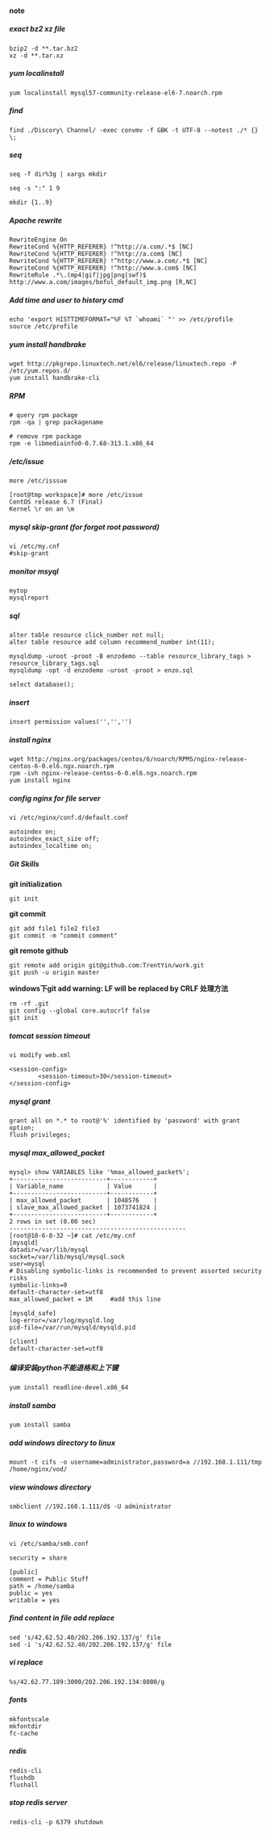 #### note

##### exact bz2 xz file
```
bzip2 -d **.tar.bz2
xz -d **.tar.xz
```

##### yum localinstall
```
yum localinstall mysql57-community-release-el6-7.noarch.rpm
```
##### find
`find ./Discory\ Channel/ -exec convmv -f GBK -t UTF-8 --notest ./* {} \;`

##### seq
`seq -f dir%3g | xargs mkdir`

`seq -s ":" 1 9`

`mkdir {1..9}`

##### Apache rewrite
```
RewriteEngine On
RewriteCond %{HTTP_REFERER} !^http://a.com/.*$ [NC]
RewriteCond %{HTTP_REFERER} !^http://a.com$ [NC]
RewriteCond %{HTTP_REFERER} !^http://www.a.com/.*$ [NC]
RewriteCond %{HTTP_REFERER} !^http://www.a.com$ [NC]
RewriteRule .*\.(mp4|gif|jpg|png|swf)$ http://www.a.com/images/boful_default_img.png [R,NC]
```
##### Add time and user to history cmd

```
echo 'export HISTTIMEFORMAT="%F %T `whoami` "' >> /etc/profile
source /etc/profile
```
##### yum install handbrake
```
wget http://pkgrepo.linuxtech.net/el6/release/linuxtech.repo -P /etc/yum.repos.d/
yum install handbrake-cli
```
##### RPM
```
# query rpm package
rpm -qa | grep packagename

# remove rpm package
rpm -e libmediainfo0-0.7.68-313.1.x86_64
```
##### /etc/issue
`more /etc/isssue`
```
[root@tmp workspace]# more /etc/issue
CentOS release 6.7 (Final)
Kernel \r on an \m
```
##### mysql skip-grant (for forgot root password)
```
vi /etc/my.cnf
#skip-grant
```
##### monitor msyql
```
mytop
mysqlreport
```
##### sql
```
alter table resource click_number not null;
alter table resource add column recommend_number int(11);

mysqldump -uroot -proot -B enzodemo --table resource_library_tags > resource_library_tags.sql
mysqldump -opt -d enzodemo -uroot -proot > enzo.sql
```
`select database();`

##### insert

`insert permission values('','','')`

##### install nginx
```
wget http://nginx.org/packages/centos/6/noarch/RPMS/nginx-release-centos-6-0.el6.ngx.noarch.rpm
rpm -ivh nginx-release-centos-6-0.el6.ngx.noarch.rpm
yum install nginx
```
##### config nginx for file server
`vi /etc/nginx/conf.d/default.conf`

```
autoindex on;
autoindex_exact_size off;
autoindex_localtime on;
```

##### Git Skills

**git initialization**

`git init`

**git commit**

```
git add file1 file2 file3
git commit -m "commit comment"
```

**git remote github**

```
git remote add origin git@github.com:TrentYin/work.git
git push -u origin master
```
**windows下git add warning: LF will be replaced by CRLF 处理方法**

```
rm -rf .git
git config --global core.autocrlf false
git init

```
##### tomcat session timeout

`vi modify web.xml`
```
<session-config>
        <session-timeout>30</session-timeout>
</session-config>
```

##### mysql grant
```
grant all on *.* to root@'%' identified by 'password' with grant option;
flush privileges;
```
##### mysql max_allowed_packet
```
mysql> show VARIABLES like '%max_allowed_packet%';
+--------------------------+------------+
| Variable_name            | Value      |
+--------------------------+------------+
| max_allowed_packet       | 1048576    |
| slave_max_allowed_packet | 1073741824 |
+--------------------------+------------+
2 rows in set (0.00 sec)
-------------------------------------------------
[root@10-6-8-32 ~]# cat /etc/my.cnf
[mysqld]
datadir=/var/lib/mysql
socket=/var/lib/mysql/mysql.sock
user=mysql
# Disabling symbolic-links is recommended to prevent assorted security risks
symbolic-links=0
default-character-set=utf8
max_allowed_packet = 1M		#add this line

[mysqld_safe]
log-error=/var/log/mysqld.log
pid-file=/var/run/mysqld/mysqld.pid

[client]
default-character-set=utf8
```

##### 编译安装python不能退格和上下键
`
yum install readline-devel.x86_64
`
##### install samba
`yum install samba`

##### add windows directory to linux
`mount -t cifs -o username=administrator,password=a //192.168.1.111/tmp /home/nginx/vod/`

##### view windows directory
`smbclient //192.168.1.111/d$ -U administrator`

##### linux to windows
```
vi /etc/samba/smb.conf

security = share

[public]
comment = Public Stuff
path = /home/samba
public = yes
writable = yes
```
##### find content in file add replace
```
sed 's/42.62.52.40/202.206.192.137/g' file
sed -i 's/42.62.52.40/202.206.192.137/g' file
```
##### vi replace
```
%s/42.62.77.189:3000/202.206.192.134:8000/g
```

##### fonts
```
mkfontscale
mkfontdir
fc-cache
```

##### redis
```
redis-cli
flushdb
flushall
```

##### stop redis server

`redis-cli -p 6379 shutdown`

